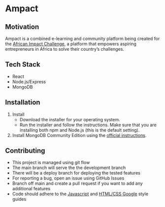 # Ampact

## Motivation
Ampact is a combined e-learning and community platform being created for the [African Impact Challenge](https://www.africanimpact.ca/the-african-impact-challenge), a platform that empowers aspiring entrepreneurs in Africa to solve their country’s challenges. 

## Tech Stack
* React
* Node.js/Express
* MongoDB

## Installation
1. Install
    * Download the installer for your operating system.
    * Run the installer and follow the instructions. Make sure  that you are installing both npm and Node.js (this is the default setting). 
2. Install MongoDB Community Edition using the [official instructions](https://docs.mongodb.com/manual/administration/install-community/). 

## Contributing
* This project is managed using git flow
* The main branch will serve the the development branch
* There will be a deploy branch for deploying the tested features
* For reporting a bug, open an issue using GitHub Issues
* Branch off main and create a pull request if you want to add any additional features
* Code should adhere to the [Javascript](https://google.github.io/styleguide/jsguide.html) and [HTML/CSS Google](https://google.github.io/styleguide/htmlcssguide.html) style guides